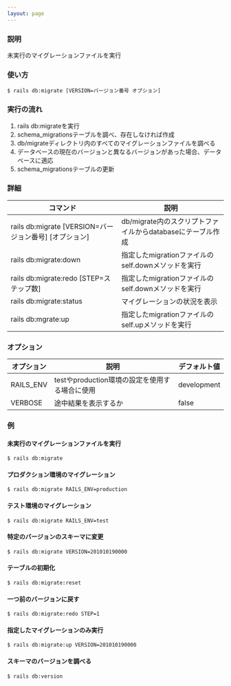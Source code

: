 ```yaml
---
layout: page
---
```


### 説明

未実行のマイグレーションファイルを実行

### 使い方

    $ rails db:migrate [VERSION=バージョン番号 オプション]

### 実行の流れ

1.  rails db:migrateを実行
2.  schema_migrationsテーブルを調べ、存在しなければ作成
3.  db/migrateディレクトリ内のすべてのマイグレーションファイルを調べる
4.  データベースの現在のバージョンと異なるバージョンがあった場合、データベースに適応
5.  schema_migrationsテーブルの更新

### 詳細

| コマンド                                                  | 説明                                                       |
| --------------------------------------------------------- | ---------------------------------------------------------- |
| rails db:migrate \[VERSION=バージョン番号] \[オプション\] | db/migrate内のスクリプトファイルからdatabaseにテーブル作成 |
| rails db:migrate:down                                     | 指定したmigrationファイルのself.downメソッドを実行         |
| rails db:migrate:redo \[STEP=ステップ数\]                 | 指定したmigrationファイルのself.downメソッドを実行         |
| rails db:migrate:status                                   | マイグレーションの状況を表示                               |
| rails db:mgrate:up                                        | 指定したmigrationファイルのself.upメソッドを実行           |

### オプション

| オプション | 説明                                           | デフォルト値 |
| ---------- | ---------------------------------------------- | ------------ |
| RAILS_ENV  | testやproduction環境の設定を使用する場合に使用 | development  |
| VERBOSE    | 途中結果を表示するか                           | false        |

### 例

#### 未実行のマイグレーションファイルを実行

    $ rails db:migrate

#### プロダクション環境のマイグレーション

    $ rails db:migrate RAILS_ENV=production

#### テスト環境のマイグレーション

    $ rails db:migrate RAILS_ENV=test

#### 特定のバージョンのスキーマに変更

    $ rails db:migrate VERSION=201010190000

#### テーブルの初期化

    $ rails db:migrate:reset

#### 一つ前のバージョンに戻す

    $ rails db:migrate:redo STEP=1

#### 指定したマイグレーションのみ実行

    $ rails db:migrate:up VERSION=201010190000

#### スキーマのバージョンを調べる

    $ rails db:version
